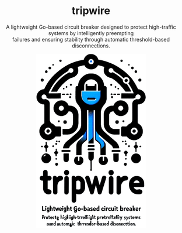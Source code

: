 <div align="center">
	<h1>tripwire</h1>
    <p>A lightweight Go-based circuit breaker designed to protect high-traffic systems by intelligently preempting </br>
    failures and ensuring stability through automatic threshold-based disconnections.</p>
	<img src="assets/logo.png" alt="logo" width="300px">
</div>

